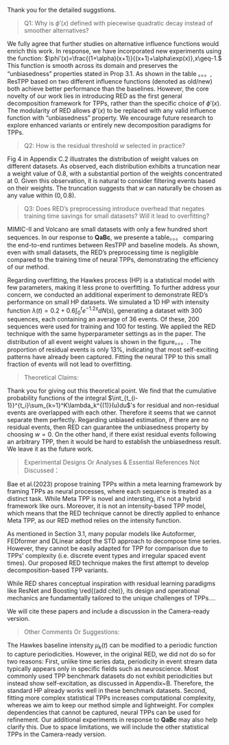 Thank you for the detailed suggstions.

>Q1: Why is $\phi'(x)$ defined with piecewise quadratic decay instead of smoother alternatives?

We fully agree that further studies on alternative influence functions would enrich this work. In response, we have incorporated new experiments using the function: $\phi'(x)=\frac{(1+\alpha)(x+1)}{(x+1)+\alpha\exp(x)},x\geq-1.$ This function is smooth across its domain and preserves the “unbiasedness” properties stated in Prop 3.1. As shown in the table 。。。, ResTPP based on two different influence functions (denoted as old/new) both achieve better performance than the baselines. However, the core novelty of our work lies in introducing RED as the first general decomposition framework for TPPs, rather than the specific choice of $\phi'(x)$. The modularity of RED allows $\phi'(x)$ to be replaced with any valid influence function with “unbiasedness” property. We encourage future research to explore enhanced variants or entirely new decomposition paradigms for TPPs.

>Q2: How is the residual threshold $w$ selected in practice?

Fig 4 in Appendix C.2 illustrates the distribution of weight values on different datasets. As observed, each distribution exhibits a truncation near a weight value of 0.8, with a substantial portion of the weights concentrated at 0.
Given this observation, it is natural to consider filtering events based on their weights. The truncation suggests that $w$ can naturally be chosen as any value within $(0,0.8)$.

>Q3: Does RED’s preprocessing introduce overhead that negates training time savings for small datasets? Will it lead to overfitting?

MIMIC-II and Volcano are small datasets with only a few hundred short sequences. In our response to **QaBc**, we presente a table。。。 comparing the end-to-end runtimes between ResTPP and baseline models. As shown, even with small datasets, the RED’s preprocessing time is negligible compared to the training time of neural TPPs, demonstrating the efficiency of our method.

Regarding overfitting, the Hawkes process (HP) is a statistical model with few parameters, making it less prone to overfitting. To further address your concern, we conducted an additional experiment to demonstrate RED’s performance on small HP datasets. We simulated a 1D HP with intensity function $\lambda(t)=0.2+0.6\int_0^te^{-1.2s}dN(s)$, generating a dataset with 300 sequences, each containing an average of 36 events. Of these, 200 sequences were used for training and 100 for testing. We applied the RED technique with the same hyperparameter settings as in the paper. The distribution of all event weight values is shown in the figure。。。. The proportion of residual events is only 13%, indicating that most self-exciting patterns have already been captured. Fitting the neural TPP to this small fraction of events will not lead to overfitting.

>Theoretical Claims:

Thank you for giving out this theoretical point. We find that the cumulative probability functions of the integral $\int_{t_{i-1}}^{t_i}\sum_{k=1}^K\lambda_k^{(1)}(u)du$'s for residual and non-residual events are overlapped with each other. Therefore it seems that we cannot separate them perfectly. Regarding unbiased estimation, if there are no residual events, then RED can guarantee the unbiasedness property by choosing $w=0$. On the other hand, if there exist residual events following an arbitrary TPP, then it would be hard to establish the unbiasedness result. We leave it as the future work.

>Experimental Designs Or Analyses & Essential References Not Discussed：

Bae et al.(2023) propose training TPPs within a meta learning framework by framing TPPs as neural processes, where each sequence is treated as a distinct task. While Meta TPP is novel and intersting, it's not a hybrid framework like ours. Moreover, it is not an intensity-based TPP model, which means that the RED technique cannot be directly applied to enhance Meta TPP, as our RED method relies on the intensity function.

As mentioned in Section 3.1, many popular models like Autoformer, FEDformer and DLinear adopt the STD approach to decompose time series. However, they cannot be easily adapted for TPP for comparison due to TPPs' complexity (i.e. discrete event types and irregular spaced event times). Our proposed RED technique makes the first attempt to develop decomposition-based TPP variants.

While RED shares conceptual inspiration with residual learning paradigms like ResNet and Boosting \red{(add cite)}, its design and operational mechanics are fundamentally tailored to the unique challenges of TPPs.... 

We will cite these papers and include a discussion in the Camera-ready version.

>Other Comments Or Suggestions:

The Hawkes baseline intensity $\mu_k(t)$ can be modified to a periodic function to capture periodicities. However, in the original RED, we did not do so for two reasons: First, unlike time series data, periodicity in event stream data typically appears only in specific fields such as neuroscience. Most commonly used TPP benchmark datasets do not exhibit periodicities but instead show self-excitation, as discussed in Appendix~B. Therefore, the standard HP already works well in these benchmark datasets. Second, fitting more complex statistical TPPs increases computational complexity, whereas we aim to keep our method simple and lightweight. For complex dependencies that cannot be captured, neural TPPs can be used for refinement. Our additional experiments in response to **QaBc** may also help clarify this. Due to space limitations, we will include the other statistical TPPs in the Camera-ready version.
